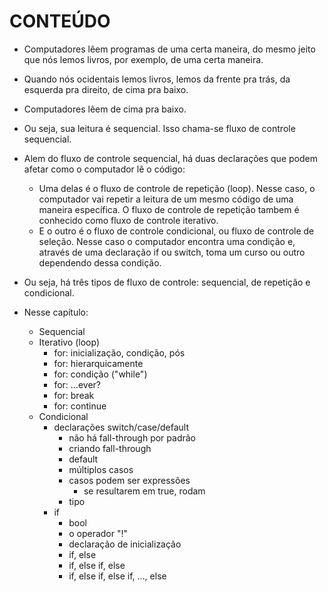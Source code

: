 # CONTEÚDO

- Computadores lêem programas de uma certa maneira, do mesmo jeito que nós lemos livros, por exemplo, de uma certa maneira.
- Quando nós ocidentais lemos livros, lemos da frente pra trás, da esquerda pra direito, de cima pra baixo.
- Computadores lêem de cima pra baixo.
- Ou seja, sua leitura é sequencial. Isso chama-se fluxo de controle sequencial.
- Alem do fluxo de controle sequencial, há duas declarações que podem afetar como o computador lê o código:
    - Uma delas é o fluxo de controle de repetição (loop). Nesse caso, o computador vai repetir a leitura de um mesmo código de uma maneira específica. O fluxo de controle de repetição tambem é conhecido como fluxo de controle iterativo.
    - E o outro é o fluxo de controle condicional, ou fluxo de controle de seleção. Nesse caso o computador encontra uma condição e, através de uma declaração if ou switch, toma um curso ou outro dependendo dessa condição.
- Ou seja, há três tipos de fluxo de controle: sequencial, de repetição e condicional.

- Nesse capítulo:
    - Sequencial
    - Iterativo (loop)
        - for: inicialização, condição, pós
        - for: hierarquicamente
        - for: condição ("while")
        - for: ...ever?
        - for: break
        - for: continue
    - Condicional
        - declarações switch/case/default
            - não há fall-through por padrão
            - criando fall-through
            - default
            - múltiplos casos
            - casos podem ser expressões
                - se resultarem em true, rodam
            - tipo
        - if
            - bool
            - o operador "!"
            - declaração de inicialização
            - if, else
            - if, else if, else
            - if, else if, else if, ..., else
